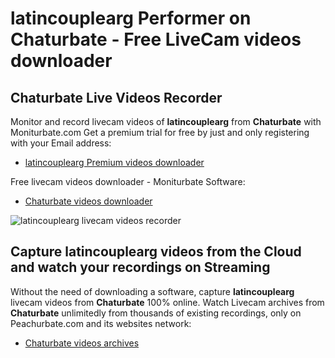 # latincouplearg Performer on Chaturbate - Free LiveCam videos downloader

## Chaturbate Live Videos Recorder

Monitor and record livecam videos of **latincouplearg** from **Chaturbate** with Moniturbate.com
Get a premium trial for free by just and only registering with your Email address:
* [latincouplearg Premium videos downloader](https://moniturbate.com/request-demo-licence-key.html)

Free livecam videos downloader - Moniturbate Software:
* [Chaturbate videos downloader](https://moniturbate.com/moniturbate-download-software.html)

![latincouplearg livecam videos recorder](https://peachurnet.com/templates/moniturbate-software.png)


## Capture latincouplearg videos from the Cloud and watch your recordings on Streaming

Without the need of downloading a software, capture **latincouplearg** livecam videos from **Chaturbate** 100% online.
Watch Livecam archives from **Chaturbate** unlimitedly from thousands of existing recordings, only on Peachurbate.com and its websites network:
* [Chaturbate videos archives](https://peachurnet.com/)